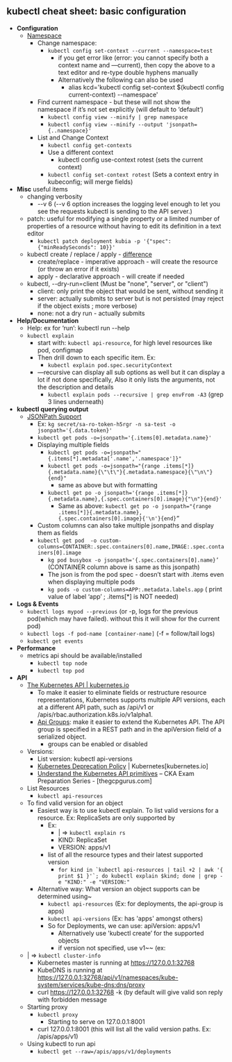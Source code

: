 
## kubectl cheat sheet: basic configuration

* **Configuration**
    * [Namespace](https://kubernetes.io/docs/concepts/overview/working-with-objects/namespaces/)
        * Change namespace: 
            * ```kubectl config set-context --current --namespace=test```
                * if you get error like (error: you cannot specify both a context name and —current), then copy the above to a text editor and re-type double hyphens manually
                * Alternatively the following can also be used
                    * alias kcd='kubectl config set-context $(kubectl config current-context) --namespace'
        * Find current namespace - but these will not show the namespace if it’s not set explicitly (will default to ‘default’)
            * ```kubectl config view --minify | grep namespace```
            * ```kubectl config view --minify --output 'jsonpath={..namespace}'```
        * List and Change Context
            * ```kubectl config get-contexts```
            * Use a different context
                * kubectl config use-context rotest (sets the current context)
            * ```kubectl config set-context rotest``` (Sets a context entry in kubeconfig; will merge fields)
* **Misc** useful items
    * changing verbosity
        *  --v 6 (--v 6 option increases the logging level enough to let you see the requests kubectl is sending to the API server.)
    * patch: useful for modifying a single property or a limited number of properties of a resource without having to edit its definition in a text editor
        * ```kubectl patch deployment kubia -p '{"spec": {"minReadySeconds": 10}}'```
    * kubectl create / replace / apply - [difference](https://stackoverflow.com/questions/47369351/kubectl-apply-vs-kubectl-create)
        * create/replace - imperative approach - will create the resource (or throw an error if it exists)
        * apply - declarative approach - will create if needed 
    * kubectl,  --dry-run=client (Must be "none", "server", or "client")
        * client: only print the object that would be sent, without sending it
        * server: actually submits to server but is not persisted (may reject if the object exists ; more verbose)
        * none: not a dry run - actually submits
* **Help/Documentation**
    * Help: ex for ‘run’: kubectl run --help
    * ```kubectl explain```
        * start with: ```kubectl api-resource```, for high level resources like pod, configmap
        * Then drill down to each specific item. Ex:
            * ```kubectl explain pod.spec.securityContext```
        * —recursive can display all sub options as well but it can display a lot if not done specifically, Also it only lists the arguments, not the description and details
            * ```kubectl explain pods --recursive | grep envFrom -A3``` (grep 3 lines underneath)
* **kubectl querying output**
    * [JSONPath Support](https://kubernetes.io/docs/reference/kubectl/jsonpath/)
        * Ex: ```kg secret/sa-ro-token-h5rgr -n sa-test -o jsonpath='{.data.token}'```
        * ```kubectl get pods -o=jsonpath='{.items[0].metadata.name}'```
        * Displaying multiple fields
            * ```kubectl get pods -o=jsonpath="{.items[*].metadata['.name','.namespace']}"```
            * ```kubectl get pods -o=jsonpath="{range .items[*]}{.metadata.name}{\"\t\"}{.metadata.namespace}{\"\n\"}{end}"```
                * same as above but with formatting
            * ```kubectl get po -o jsonpath='{range .items[*]}{.metadata.name},{.spec.containers[0].image}{"\n"}{end}' ```
                * Same as above: ```kubectl get po -o jsonpath="{range .items[*]}{.metadata.name},{.spec.containers[0].image}{'\n'}{end}” ```
        * Custom columns can also take multiple jsonpaths and display them as fields
        * ```kubectl get pod  -o custom-columns=CONTAINER:.spec.containers[0].name,IMAGE:.spec.containers[0].image```
            * ```kg pod busybox -o jsonpath='{.spec.containers[0].name}’``` (CONTAINER column above is same as this jsonpath)
            * The json is from the pod spec - doesn’t start with .items even when displaying multiple pods
            * ```kg pods -o custom-columns=APP:.metadata.labels.app``` ( print value of label ‘app’ ; .items[*] is NOT needed)
* **Logs & Events**
    * ```kubectl logs mypod --previous``` (or -p, logs for the previous pod(which may have failed). without this it will show for the current pod)
    * ```kubectl logs -f pod-name [container-name]```  (-f = follow/tail logs)
    * ```kubectl get events```
* **Performance**
    * metrics api should be available/installed
        * ```kubectl top node ```
        * ```kubectl top pod```
* **API**
    * [The Kubernetes API | kubernetes.io](https://kubernetes.io/docs/concepts/overview/kubernetes-api/#api-groups-and-versioning)
        * To make it easier to eliminate fields or restructure resource representations, Kubernetes supports multiple API versions, each at a different API path, such as /api/v1 or /apis/rbac.authorization.k8s.io/v1alpha1.
        * [Api Groups](https://kubernetes.io/docs/reference/using-api/#api-groups): make it easier to extend the Kubernetes API. The API group is specified in a REST path and in the apiVersion field of a serialized object.
            * groups can be enabled or disabled
    * Versions:
        * List version: kubectl api-versions
        * [Kubernetes Deprecation Policy](https://kubernetes.io/docs/reference/using-api/deprecation-policy/) | Kubernetes[kubernetes.io]
        * [Understand the Kubernetes API primitives](https://thegcpgurus.com/understand-the-kubernetes-api-primitives-cka-exam-preparation-series/) – CKA Exam Preparation Series - [thegcpgurus.com]
    * List Resources
        * ```kubectl api-resources```
    * To find valid version for an object
        * Easiest way is to use kubectl explain. To list valid versions for a resource. Ex: ReplicaSets are only supported by
            * Ex:
                * | => ```kubectl explain rs```
                * KIND:     ReplicaSet
                * VERSION:  apps/v1
            * list of all the resource types and their latest supported version
                * ```for kind in `kubectl api-resources | tail +2 | awk '{ print $1 }'`; do kubectl explain $kind; done | grep -e "KIND:" -e "VERSION:"```
        * Alternative way: What version an object supports can be determined using~
            * ```kubectl api-resources``` (Ex: for deployments, the api-group is apps)
            * ```kubectl api-versions``` (Ex: has 'apps' amongst others)
            * So for Deployments, we can use: apiVersion: apps/v1
                * Alternatively use 'kubectl create’ for the supported objects
                * if version not specified, use v1~~ (ex: 
    * | => ```kubectl cluster-info```
        * Kubernetes master is running at https://127.0.0.1:32768
        * KubeDNS is running at https://127.0.0.1:32768/api/v1/namespaces/kube-system/services/kube-dns:dns/proxy
        * curl https://127.0.0.1:32768 -k (by default will give valid son reply with forbidden message
    * Starting proxy
        * ```kubectl proxy```
            * Starting to serve on 127.0.0.1:8001
        * curl  127.0.0.1:8001 (this will list all the valid version paths. Ex: /apis/apps/v1)
    * Using kubectl to run api
        *  ```kubectl get --raw=/apis/apps/v1/deployments```
